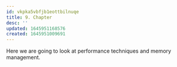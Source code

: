 ```yaml
---
id: vkpka5vbfjb1eottbilnuqe
title: 9. Chapter
desc: ''
updated: 1645951168576
created: 1645951009691
---
```

Here we are going to look at performance techniques and memory management.
